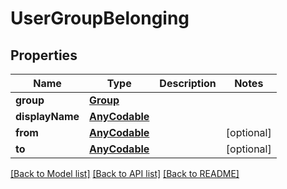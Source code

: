 # UserGroupBelonging

## Properties
Name | Type | Description | Notes
------------ | ------------- | ------------- | -------------
**group** | [**Group**](Group.md) |  | 
**displayName** | [**AnyCodable**](.md) |  | 
**from** | [**AnyCodable**](.md) |  | [optional] 
**to** | [**AnyCodable**](.md) |  | [optional] 

[[Back to Model list]](../README.md#documentation-for-models) [[Back to API list]](../README.md#documentation-for-api-endpoints) [[Back to README]](../README.md)


